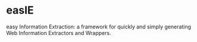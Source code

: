 # easIE
easy Information Extraction: a framework for quickly and simply generating Web Information Extractors and Wrappers.
